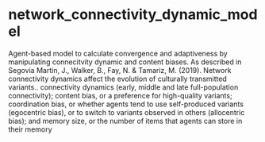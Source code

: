 # network_connectivity_dynamic_model
Agent-based model to calculate convergence and adaptiveness by manipulating connecitvity dynamic and content biases. As described in Segovia Martin, J., Walker, B., Fay, N. &amp; Tamariz, M. (2019). Network connectivity dynamics affect the evolution of culturally transmitted variants.. connectivity dynamics (early, middle and late full-population connectivity); content bias, or a preference for high-quality variants; coordination bias, or whether agents tend to use self-produced variants (egocentric bias), or to switch to variants observed in others (allocentric bias); and memory size, or the number of items that agents can store in their memory
